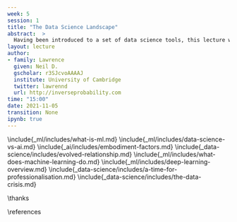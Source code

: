 ```yaml
---
week: 5
session: 1
title: "The Data Science Landscape"
abstract:  >
  Having been introduced to a set of data science tools, this lecture will provide some context on what the new challenges we face through data science are. It will consider whether we are approaching an era when data science requires profesionalization, and what the role of a professional data scientist might be.
layout: lecture
author:
- family: Lawrence
  given: Neil D.
  gscholar: r3SJcvoAAAAJ
  institute: University of Cambridge
  twitter: lawrennd
  url: http://inverseprobability.com
time: "15:00"
date: 2021-11-05
transition: None
ipynb: true
---
```


\include{_ml/includes/what-is-ml.md}
\include{_ml/includes/data-science-vs-ai.md}
\include{_ai/includes/embodiment-factors.md}
\include{_data-science/includes/evolved-relationship.md}
\include{_ml/includes/what-does-machine-learning-do.md}
\include{_ml/includes/deep-learning-overview.md}
\include{_data-science/includes/a-time-for-professionalisation.md}
\include{_data-science/includes/the-data-crisis.md}


\thanks

\references
